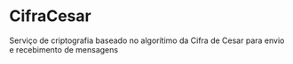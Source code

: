 # CifraCesar

Serviço de criptografia baseado no algorítimo da Cifra de Cesar para envio e recebimento de mensagens
